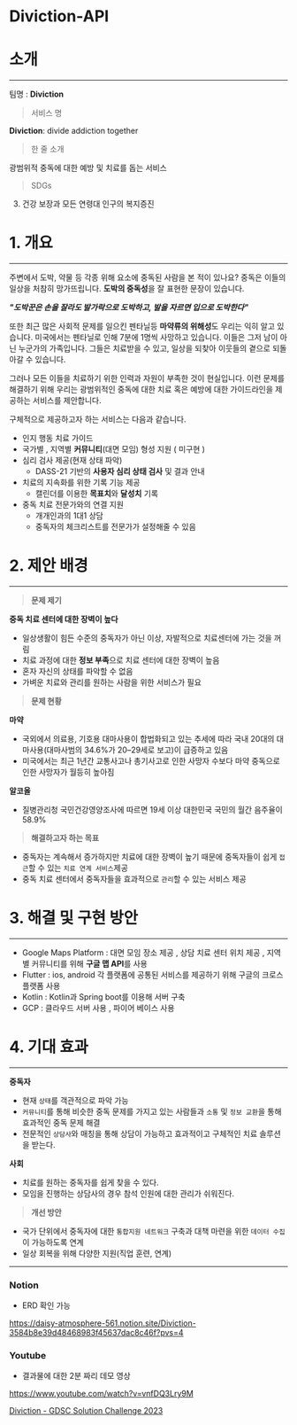 # Diviction-API

# 소개

---

팀명 : **Diviction**

> 서비스 명
> 

**Diviction**: divide addiction together

> 한 줄 소개
> 

 광범위적 중독에 대한 예방 및 치료를 돕는 서비스

> SDGs
> 

3. 건강 보장과 모든 연령대 인구의 복지증진

# 1. 개요

---

주변에서 도박, 약물 등 각종 위해 요소에 중독된 사람을 본 적이 있나요? 중독은 이들의 일상을 처참히 망가뜨립니다. **도박의 중독성**을 잘 표현한 문장이 있습니다.

***"도박꾼은 손을 잘라도 발가락으로 도박하고, 발을 자르면 입으로 도박한다"***

또한 최근 많은 사회적 문제를 일으킨 펜타닐등 **마약류의 위해성**도 우리는 익히 알고 있습니다. 미국에서는 펜타닐로 인해 7분에 1명씩 사망하고 있습니다. 이들은 그저 남이 아닌 누군가의 가족입니다. 그들은 치료받을 수 있고, 일상을 되찾아 이웃들의 곁으로 되돌아갈 수 있습니다.

 그러나 모든 이들을 치료하기 위한 인력과 자원이 부족한 것이 현실입니다. 이런 문제를 해결하기 위해 우리는 광범위적인 중독에 대한 치료 혹은 예방에 대한 가이드라인을 제공하는 서비스를 제안합니다.

 구체적으로 제공하고자 하는 서비스는 다음과 같습니다.

- 인지 행동 치료 가이드
- 국가별 , 지역별 **커뮤니티**(대면 모임) 형성 지원 ( 미구현 )
- 심리 검사 제공(현재 상태 파악)
    - DASS-21 기반의 **사용자 심리 상태 검사** 및 결과 안내
- 치료의 지속화를 위한 기록 기능 제공
    - 캘린더를 이용한 **목표치**와 **달성치** 기록
- 중독 치료 전문가와의 연결 지원
    - 개개인과의 1대1 상담
    - 중독자의 체크리스트를 전문가가 설정해줄 수 있음
    

# 2. 제안 배경

---

> **문제 제기**
> 

**중독 치료 센터에 대한 장벽이 높다**

- 일상생활이 힘든 수준의 중독자가 아닌 이상, 자발적으로 치료센터에 가는 것을 꺼림
- 치료 과정에 대한 **정보 부족**으로 치료 센터에 대한 장벽이 높음
- 혼자 자신의 상태를 파악할 수 없음
- 가벼운 치료와 관리를 원하는 사람을 위한 서비스가 필요

> **문제 현황**
> 

**마약**

- 국외에서 의료용, 기호용 대마사용이 합법화되고 있는 추세에 따라 국내 20대의 대마사용(대마사범의 34.6%가 20–29세로 보고)이 급증하고 있음
- 미국에서는 최근 1년간 교통사고나 총기사고로 인한 사망자 수보다 마약 중독으로 인한 사망자가 월등히 높아짐

**알코올**

- 질병관리청 국민건강영양조사에 따르면 19세 이상 대한민국 국민의 월간 음주율이 58.9%

> **해결하고자 하는 목표**
> 
- 중독자는 계속해서 증가하지만 치료에 대한 장벽이 높기 때문에 중독자들이 쉽게 `접근`할 수 있는 `치료 연계 서비스`제공
- 중독 치료 센터에서 중독자들을 효과적으로 `관리`할 수 있는 서비스 제공

# 3. 해결 및 구현 방안

---

- Google Maps Platform : 대면 모임 장소 제공 , 상담 치료 센터 위치 제공 , 지역별 커뮤니티를 위해 **구글 맵 API**를 사용
- Flutter : ios, android 각 플랫폼에 공통된 서비스를 제공하기 위해 구글의 크로스 플랫폼 사용
- Kotlin : Kotlin과 Spring boot를 이용해 서버 구축
- GCP : 클라우드 서버 사용 , 파이어 베이스 사용

# 4. 기대 효과

---

**중독자**

- 현재 `상태`를 객관적으로 파악 가능
- `커뮤니티`를 통해 비슷한 중독 문제를 가지고 있는 사람들과 `소통` 및 `정보 교환`을 통해 효과적인 중독 문제 해결
- 전문적인 `상담사`와 매칭을 통해 상담이 가능하고 효과적이고 구체적인 치료 솔루션을 받는다.

**사회**

- 치료를 원하는 중독자를 쉽게 찾을 수 있다.
- 모임을 진행하는 상담사의 경우 참석 인원에 대한 관리가 쉬워진다.

> **개선 방안**
> 
- 국가 단위에서 중독자에 대한 `통합지원 네트워크` 구축과 대책 마련을 위한 `데이터 수집`이 가능하도록 연계
- 일상 회복을 위해 다양한 지원(직업 훈련, 연계)

---
### Notion
- ERD 확인 가능

https://daisy-atmosphere-561.notion.site/Diviction-3584b8e39d48468983f45637dac8c46f?pvs=4

### Youtube

- 결과물에 대한 2분 짜리 데모 영상

https://www.youtube.com/watch?v=vnfDQ3Lry9M

[Diviction - GDSC Solution Challenge 2023](https://www.youtube.com/watch?v=vnfDQ3Lry9M)
